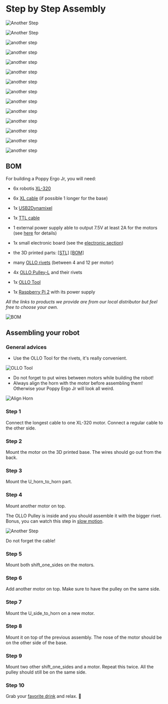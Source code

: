# Step by Step Assembly

![Another Step](https://c2.staticflickr.com/6/5757/23487047041_4695749e87_o.gif)

![Another Step](https://c1.staticflickr.com/1/681/22942875373_cf9efe94bf_o.gif)

![another step](https://c2.staticflickr.com/6/5808/23543328806_6fbfb6be70_o.gif)

![another step](https://c2.staticflickr.com/6/5811/23461336552_573b90638f_o.gif)

![another step](https://c1.staticflickr.com/1/677/23543250266_4950a49365_o.gif)

![another step](https://c1.staticflickr.com/1/670/22941539544_c3ecdafe28_o.gif)

![another step](https://c1.staticflickr.com/1/780/23569245285_9d4d0eb29e_o.gif)

![another step](https://c1.staticflickr.com/1/614/23201746459_3def043f54_o.gif)

![another step](https://c2.staticflickr.com/6/5692/23460615872_59a492f2e6_o.gif)

![another step](https://c2.staticflickr.com/6/5676/22941997133_087b715cc8_o.gif)

![another step](https://c2.staticflickr.com/6/5723/23273183950_2be634be49_o.gif)

![another step](https://c2.staticflickr.com/6/5806/22942964623_0117ba619d_o.gif)

![another step](https://c2.staticflickr.com/6/5679/23461664332_3b44ee6ca9_o.gif)

![another step](https://c1.staticflickr.com/1/738/23460456322_217f9cdd5f_o.gif)


## BOM

For building a Poppy Ergo Jr, you will need:
* 6x robotis [XL-320](http://www.generationrobots.com/en/401692-dynamixel-xl-320-servo-motor.html?search_query=OLLO&results=23)
* 6x [XL cable](http://www.generationrobots.com/en/401875-3p-160-mm-cables-for-xl-servos-x5.html) (if possible 1 longer for the base)
* 1x [USB2Dynamixel](http://www.generationrobots.com/en/400848-usb2dynamixel-robotis.html?search_query=usb2dynamixel&results=20)
* 1x [TTL cable](http://www.generationrobots.com/en/401739-3p-cable-set-bcs-3p01-for-dynamixel-servo-motors.html?search_query=mx+cable&results=336)

* 1 external power supply able to output 7.5V at least 2A for the motors (see [here](https://forum.poppy-project.org/t/birth-of-poppyergojr-and-support-for-low-cost-xl-320-motors/1052/10) for details)
* 1x small electronic board (see the [electronic section](electronic.md))


* the 3D printed parts: [[STL]](https://github.com/poppy-project/poppy-ergo-jr/releases/tag/beta3) [[BOM]](https://github.com/poppy-project/poppy-ergo-jr/blob/7a684493e02c7d1b3c9dd99e9e90fb65d717f90f/hardware/parts/BOM.md)
* many [OLLO rivets](http://www.generationrobots.com/en/401870-ollo-rivet-set-ors-10.html) (between 4 and 12 per motor)
* 4x [OLLO Pulley-L](http://www.generationrobots.com/en/401871-ollo-pulley-l-gray-5pcs.html?search_query=OLLO&results=23) and their rivets
* 1x [OLLO Tool](http://www.generationrobots.com/en/401872-ollo-tool.html)

* 1x [Raspberry Pi 2](https://www.raspberrypi.org/raspberry-pi-2-on-sale/) with its power supply

*All the links to products we provide are from our local distributor but feel free to choose your own.*

![BOM](img/assembly/bom.jpg)

## Assembling your robot

### General advices

* Use the OLLO Tool for the rivets, it's really convenient.

![OLLO Tool](img/assembly/ollo-tool.jpg)


* Do not forget to put wires between motors while building the robot!
* Always align the horn with the motor before assembling them! Otherwise your Poppy Ergo Jr will look all weird.

![Align Horn](img/assembly/align-horn.png)


### Step 1

Connect the longest cable to one XL-320 motor. Connect a regular cable to the other side.



### Step 2

Mount the motor on the 3D printed base. The wires should go out from the back.

### Step 3

Mount the U_horn_to_horn part.

### Step 4

Mount another motor on top.

The OLLO Pulley is inside and you should assemble it with the bigger rivet. Bonus, you can watch this step in [slow motion](https://vimeo.com/125704291).

![Another Step](img/assembly/step-4-2.jpg)

Do not forget the cable!


### Step 5

Mount both shift_one_sides on the motors.


### Step 6

Add another motor on top. Make sure to have the pulley on the same side.


### Step 7

Mount the U_side_to_horn on a new motor.


### Step 8

Mount it on top of the previous assembly. The nose of the motor should be on the other side of the base.


### Step 9

Mount two other shift_one_sides and a motor. Repeat this twice. All the pulley should still be on the same side.



### Step 10

Grab your [favorite drink](https://www.flickr.com/photos/poppy-project/16488256337/) and relax. :beer:
